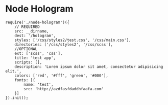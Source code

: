 # Node Hologram

    require('./node-hologram')({
        // REQUIRED
        src: __dirname,
        dest: '/hologram',
        styles: ['/css/styles2/test.css', '/css/main.css'],
        directories: ['/css/styles2', '/css/scss'],
        //OPTIONAL
        ext: ['scss', 'css'],
        title: 'test app',
        scripts: [],
        description: 'Lorem ipsum dolor sit amet, consectetur adipisicing elit.',
        colors: ['red', '#fff', 'green', '#000'],
        fonts: [{
            name: 'test',
            src: 'http://azdfasfdaddhfaafa.com'
        }]
    }).init();